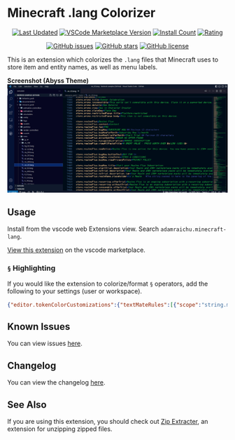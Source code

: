# Minecraft .lang Colorizer <!-- markdownlint-disable MD033 -->

<div align="center">

[![Last Updated](https://img.shields.io/visual-studio-marketplace/last-updated/adamraichu.minecraft-lang?color=%2300008b&logo=visual%20studio%20code&logoColor=%23007ACC)](https://marketplace.visualstudio.com/items?itemName=AdamRaichu.minecraft-lang)
[![VSCode Marketplace Version](https://img.shields.io/visual-studio-marketplace/v/adamraichu.minecraft-lang?color=00008b&logo=Visual%20Studio%20Code&logoColor=%23007ACC)](https://marketplace.visualstudio.com/items?itemName=AdamRaichu.minecraft-lang)
[![Install Count](https://img.shields.io/visual-studio-marketplace/i/adamraichu.minecraft-lang?color=darkblue&label=Install%20Count&logo=visual%20studio%20code&logoColor=%23007ACC)](https://marketplace.visualstudio.com/items?itemName=AdamRaichu.minecraft-lang)
[![Rating](https://img.shields.io/visual-studio-marketplace/stars/adamraichu.minecraft-lang?color=darkblue&label=Rating&logo=visual%20studio%20code&logoColor=%23007ACC)](https://marketplace.visualstudio.com/items?itemName=AdamRaichu.minecraft-lang&ssr=false#review-details)

[![GitHub issues](https://img.shields.io/github/issues/AdamRaichu/vscode-minecraft-lang)](https://github.com/AdamRaichu/vscode-minecraft-lang/issues)
[![GitHub stars](https://img.shields.io/github/stars/AdamRaichu/vscode-minecraft-lang)](https://github.com/AdamRaichu/vscode-minecraft-lang/stargazers)
[![GitHub license](https://img.shields.io/github/license/AdamRaichu/vscode-minecraft-lang)](https://github.com/AdamRaichu/vscode-minecraft-lang/blob/main/LICENSE)

</div>

This is an extension which colorizes the `.lang`
files that Minecraft uses to store item and entity names,
as well as menu labels.

**Screenshot (Abyss Theme)**
![Demo Screenshot](screenshots/demo-abyss.png)

## Usage

Install from the vscode web Extensions view.
Search `adamraichu.minecraft-lang`.

[View this extension](https://marketplace.visualstudio.com/items?itemName=AdamRaichu.minecraft-lang) on the vscode marketplace.

### `§` Highlighting

If you would like the extension to colorize/format `§` operators, add the following to your settings (user or workspace).

```JSON
{"editor.tokenColorCustomizations":{"textMateRules":[{"scope":"string.mc-lang","settings":{"foreground":"#ffffff"}},{"scope":"entity.name.function.format.0.mc-lang","settings":{"foreground":"#000000"}},{"scope":"entity.name.function.format.1.mc-lang","settings":{"foreground":"#0000aa"}},{"scope":"entity.name.function.format.2.mc-lang","settings":{"foreground":"#00aa00"}},{"scope":"entity.name.function.format.3.mc-lang","settings":{"foreground":"#00aaaa"}},{"scope":"entity.name.function.format.4.mc-lang","settings":{"foreground":"#aa0000"}},{"scope":"entity.name.function.format.5.mc-lang","settings":{"foreground":"#aa00aa"}},{"scope":"entity.name.function.format.6.mc-lang","settings":{"foreground":"#ffaa00"}},{"scope":"entity.name.function.format.7.mc-lang","settings":{"foreground":"#aaaaaa"}},{"scope":"entity.name.function.format.8.mc-lang","settings":{"foreground":"#555555"}},{"scope":"entity.name.function.format.9.mc-lang","settings":{"foreground":"#5555ff"}},{"scope":"entity.name.function.format.a.mc-lang","settings":{"foreground":"#55ff55"}},{"scope":"entity.name.function.format.b.mc-lang","settings":{"foreground":"#55ffff"}},{"scope":"entity.name.function.format.c.mc-lang","settings":{"foreground":"#ff5555"}},{"scope":"entity.name.function.format.d.mc-lang","settings":{"foreground":"#ff55ff"}},{"scope":"entity.name.function.format.e.mc-lang","settings":{"foreground":"#ffff55"}},{"scope":"entity.name.function.format.f.mc-lang","settings":{"foreground":"#ffffff"}},{"scope":"entity.name.function.format.g.mc-lang","settings":{"foreground":"#ddd605"}},{"scope":"entity.name.function.format.k.mc-lang","settings":{"fontStyle":"italic bold underline strikethrough"}},{"scope":"entity.name.function.format.l.mc-lang","settings":{"fontStyle":"bold"}},{"scope":"entity.name.function.format.m.mc-lang","settings":{"fontStyle":"strikethrough"}},{"scope":"entity.name.function.format.n.mc-lang","settings":{"fontStyle":"underline"}},{"scope":"entity.name.function.format.o.mc-lang","settings":{"fontStyle":"italic"}},{"scope":"entity.name.function.format.r.mc-lang","settings":{"fontStyle":"","foreground":"#ffffff"}}]}}
```

## Known Issues

You can view issues [here](https://github.com/AdamRaichu/vscode-minecraft-lang/issues).

## Changelog

You can view the changelog [here](CHANGELOG.md).

## See Also

If you are using this extension, you should check out [Zip Extracter](https://github.com/AdamRaichu/vscode-zip-viewer), an extension for unzipping zipped files.
